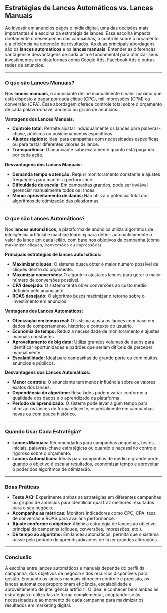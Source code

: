 ## Estratégias de Lances Automáticos vs. Lances Manuais

Ao investir em anúncios pagos e mídia digital, uma das decisões mais importantes é a escolha da estratégia de lances. Essa escolha impacta diretamente o desempenho das campanhas, o controle sobre o orçamento e a eficiência na obtenção de resultados. As duas principais abordagens são os **lances automáticos** e os **lances manuais**. Entender as diferenças, vantagens e desvantagens de cada uma é fundamental para otimizar seus investimentos em plataformas como Google Ads, Facebook Ads e outras redes de anúncios.

---

### O que são Lances Manuais?

Nos **lances manuais**, o anunciante define manualmente o valor máximo que está disposto a pagar por cada clique (CPC), mil impressões (CPM) ou conversão (CPA). Essa abordagem oferece controle total sobre o orçamento de cada palavra-chave, anúncio ou grupo de anúncios.

**Vantagens dos Lances Manuais:**
- **Controle total:** Permite ajustar individualmente os lances para palavras-chave, públicos ou posicionamentos específicos.
- **Ajustes rápidos:** Ideal para campanhas com necessidades específicas ou para testar diferentes valores de lance.
- **Transparência:** O anunciante sabe exatamente quanto está pagando por cada ação.

**Desvantagens dos Lances Manuais:**
- **Demanda tempo e atenção:** Requer monitoramento constante e ajustes frequentes para manter a performance.
- **Dificuldade de escala:** Em campanhas grandes, pode ser inviável gerenciar manualmente todos os lances.
- **Menor aproveitamento de dados:** Não utiliza o potencial total dos algoritmos de otimização das plataformas.

---

### O que são Lances Automáticos?

Nos **lances automáticos**, a plataforma de anúncios utiliza algoritmos de inteligência artificial e machine learning para definir automaticamente o valor do lance em cada leilão, com base nos objetivos da campanha (como maximizar cliques, conversões ou impressões).

**Principais estratégias de lances automáticos:**
- **Maximizar cliques:** O sistema busca obter o maior número possível de cliques dentro do orçamento.
- **Maximizar conversões:** O algoritmo ajusta os lances para gerar o maior número de conversões possível.
- **CPA desejado:** O sistema tenta obter conversões ao custo médio definido pelo anunciante.
- **ROAS desejado:** O algoritmo busca maximizar o retorno sobre o investimento em anúncios.

**Vantagens dos Lances Automáticos:**
- **Otimização em tempo real:** O sistema ajusta os lances com base em dados de comportamento, histórico e contexto do usuário.
- **Economia de tempo:** Reduz a necessidade de monitoramento e ajustes manuais constantes.
- **Aproveitamento de big data:** Utiliza grandes volumes de dados para identificar oportunidades e padrões que seriam difíceis de perceber manualmente.
- **Escalabilidade:** Ideal para campanhas de grande porte ou com muitos anúncios e públicos.

**Desvantagens dos Lances Automáticos:**
- **Menor controle:** O anunciante tem menos influência sobre os valores exatos dos lances.
- **Dependência do algoritmo:** Resultados podem variar conforme a qualidade dos dados e o aprendizado da plataforma.
- **Período de aprendizado:** O sistema pode levar algum tempo para otimizar os lances de forma eficiente, especialmente em campanhas novas ou com pouco histórico.

---

### Quando Usar Cada Estratégia?

- **Lances Manuais:** Recomendados para campanhas pequenas, testes iniciais, palavras-chave estratégicas ou quando é necessário controle rigoroso sobre o orçamento.
- **Lances Automáticos:** Ideais para campanhas de médio e grande porte, quando o objetivo é escalar resultados, economizar tempo e aproveitar o poder dos algoritmos de otimização.

---

### Boas Práticas

- **Teste A/B:** Experimente ambas as estratégias em diferentes campanhas ou grupos de anúncios para identificar qual traz melhores resultados para o seu negócio.
- **Acompanhe as métricas:** Monitore indicadores como CPC, CPA, taxa de conversão e ROAS para avaliar a performance.
- **Ajuste conforme o objetivo:** Alinhe a estratégia de lances ao objetivo principal da campanha (cliques, conversões, impressões, etc.).
- **Dê tempo ao algoritmo:** Em lances automáticos, permita que o sistema passe pelo período de aprendizado antes de fazer grandes alterações.

---

### Conclusão

A escolha entre lances automáticos e manuais depende do perfil da campanha, dos objetivos de negócio e dos recursos disponíveis para gestão. Enquanto os lances manuais oferecem controle e precisão, os lances automáticos proporcionam eficiência, escalabilidade e aproveitamento de inteligência artificial. O ideal é conhecer bem ambas as estratégias e utilizá-las de forma complementar, adaptando-se às necessidades e ao momento de cada campanha para maximizar os resultados em marketing digital.